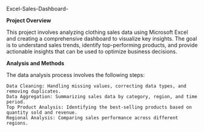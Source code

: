 Excel-Sales-Dashboard-

**Project Overview**

This project involves analyzing clothing sales data using Microsoft Excel and creating a comprehensive dashboard to visualize key insights. The goal is to understand sales trends, identify top-performing products, and provide actionable insights that can be used to optimize business decisions.

**Analysis and Methods**

The data analysis process involves the following steps:

    Data Cleaning: Handling missing values, correcting data types, and removing duplicates.
    Data Aggregation: Summarizing sales data by category, region, and time period.
    Top Product Analysis: Identifying the best-selling products based on quantity sold and revenue.
    Regional Analysis: Comparing sales performance across different regions.

